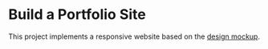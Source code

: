 # Build a Portfolio Site

This project implements a responsive website based on the [design mockup](https://storage.googleapis.com/supplemental_media/udacityu/2655898586/design-mockup-portfolio.pdf).
